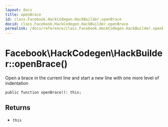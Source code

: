 ```yaml
---
layout: docs
title: openBrace
id: class.Facebook.HackCodegen.HackBuilder.openBrace
docid: class.Facebook.HackCodegen.HackBuilder.openBrace
permalink: /docs/reference/class.Facebook.HackCodegen.HackBuilder.openBrace.md
---
```

# Facebook\\HackCodegen\\HackBuilder::openBrace()




Open a brace in the current line and start a new line
with one more level of indentation




``` Hack
public function openBrace(): this;
```




## Returns




* ` this `